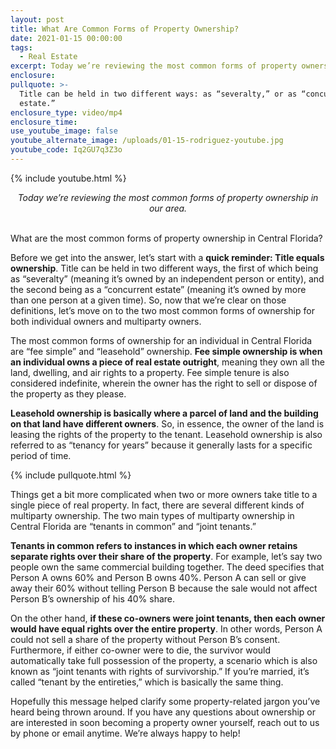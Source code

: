 ```yaml
---
layout: post
title: What Are Common Forms of Property Ownership?
date: 2021-01-15 00:00:00
tags:
  - Real Estate
excerpt: Today we’re reviewing the most common forms of property ownership in our area.
enclosure:
pullquote: >-
  Title can be held in two different ways: as “severalty,” or as “concurrent
  estate.”
enclosure_type: video/mp4
enclosure_time:
use_youtube_image: false
youtube_alternate_image: /uploads/01-15-rodriguez-youtube.jpg
youtube_code: Iq2GU7q3Z3o
---
```


{% include youtube.html %}

<center><em>Today we&rsquo;re reviewing the most common forms of property ownership in our area.</em></center>

<br>What are the most common forms of property ownership in Central Florida?

Before we get into the answer, let’s start with a **quick reminder: Title equals ownership**. Title can be held in two different ways, the first of which being as “severalty” (meaning it’s owned by an independent person or entity), and the second being as a “concurrent estate” (meaning it’s owned by more than one person at a given time). So, now that we’re clear on those definitions, let’s move on to the two most common forms of ownership for both individual owners and multiparty owners.

The most common forms of ownership for an individual in Central Florida are “fee simple” and “leasehold” ownership. **Fee simple ownership is when an individual owns a piece of real estate outright**, meaning they own all the land, dwelling, and air rights to a property. Fee simple tenure is also considered indefinite, wherein the owner has the right to sell or dispose of the property as they please.

**Leasehold ownership is basically where a parcel of land and the building on that land have different owners**. So, in essence, the owner of the land is leasing the rights of the property to the tenant. Leasehold ownership is also referred to as “tenancy for years” because it generally lasts for a specific period of time.

{% include pullquote.html %}

Things get a bit more complicated when two or more owners take title to a single piece of real property. In fact, there are several different kinds of multiparty ownership. The two main types of multiparty ownership in Central Florida are “tenants in common” and “joint tenants.”

**Tenants in common refers to instances in which each owner retains separate rights over their share of the property**. For example, let’s say two people own the same commercial building together. The deed specifies that Person A owns 60% and Person B owns 40%. Person A can sell or give away their 60% without telling Person B because the sale would not affect Person B’s ownership of his 40% share.

On the other hand, **if these co-owners were joint tenants, then each owner would have equal rights over the entire property**. In other words, Person A could not sell a share of the property without Person B’s consent. Furthermore, if either co-owner were to die, the survivor would automatically take full possession of the property, a scenario which is also known as “joint tenants with rights of survivorship.” If you’re married, it’s called “tenant by the entireties,” which is basically the same thing.

Hopefully this message helped clarify some property-related jargon you’ve heard being thrown around. If you have any questions about ownership or are interested in soon becoming a property owner yourself, reach out to us by phone or email anytime. We’re always happy to help\!
